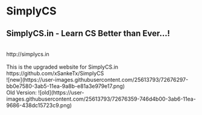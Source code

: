 # SimplyCS
<h2>SimplyCS.in - Learn CS Better than Ever...!</h2><br>
http://simplycs.in<br><br>
This is the upgraded website for SimplyCS.in<br>
https://github.com/xSankeTx/SimplyCS<br>
![new](https://user-images.githubusercontent.com/25613793/72676297-bb0e7580-3ab5-11ea-9a8b-e81a3e979e17.png)<br>
Old Version:
![old](https://user-images.githubusercontent.com/25613793/72676359-746d4b00-3ab6-11ea-9686-438dc15723c9.png)

